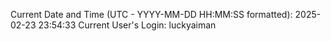 Current Date and Time (UTC - YYYY-MM-DD HH:MM:SS formatted): 2025-02-23 23:54:33
Current User's Login: luckyaiman
